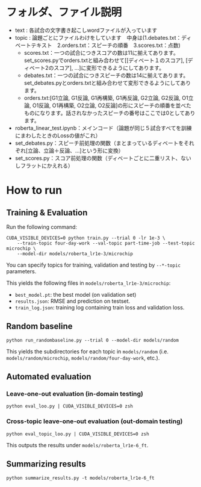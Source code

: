 # フォルダ、ファイル説明

- text : 各試合の文字書き起こしwordファイルが入っています
- topic : 論題ごとにファイルわけをしています　中身は(1.debates.txt：ディベートテキスト　2.orders.txt：スピーチの順番　3.scores.txt：点数)
    - scores.txt：一つの試合につきスコアの数は11に揃えてあります。set_scores.pyでorders.txtと組み合わせて[[ディベート１のスコア], [ディベート2のスコア], ...]に変形できるようにしてあります。
    - debates.txt：一つの試合につきスピーチの数は14に揃えてあります。set_debates.pyとorders.txtと組み合わせて変形できるようにしてあります。
    - orders.txt:[G1立論, G1反論, G1再構築, G1再反論, G2立論, G2反論, O1立論, O1反論, O1再構築, O2立論, O2反論]の形にスピーチの順番を並べたものになります。話されなかったスピーチの番号はここでは0としてあります。
- roberta_linear_test.ipynb：メインコード（論題が同じ５試合すべてを訓練にまわしたときのLossの値がこれ）
- set_debates.py：スピーチ前処理の関数（まとまっているディベートをそれぞれ[立論、立論＋反論、...]という形に変換）
- set_scores.py：スコア前処理の関数（ディベートごとに二重リスト、ないしフラットにかえれる）

# How to run

## Training & Evaluation

Run the following command:

```
CUDA_VISIBLE_DEVICES=0 python train.py --trial 0 -lr 1e-3 \
    --train-topic four-day-work --val-topic part-time-job --test-topic microchip \
    --model-dir models/roberta_lr1e-3/microchip
```

You can specify topics for training, validation and testing by `--*-topic` parameters.

This yields the following files in `models/roberta_lr1e-3/microchip`:

- `best_model.pt`: the best model (on validation set)
- `results.json`: RMSE and prediction on testset.
- `train_log.json`: training log containing train loss and validation loss.


## Random baseline

```
python run_randombaseline.py --trial 0 --model-dir models/random
```

This yields the subdirectories for each topic in `models/random` (i.e. `models/random/microchip`, `models/random/four-day-work`, etc.).

## Automated evaluation
### Leave-one-out evaluation (in-domain testing)

```
python eval_loo.py | CUDA_VISIBLE_DEVICES=0 zsh
```

### Cross-topic leave-one-out evaluation (out-domain testing)

```
python eval_topic_loo.py | CUDA_VISIBLE_DEVICES=0 zsh
```

This outputs the results under `models/roberta_lr1e-6_ft`.

## Summarizing results

```
python summarize_results.py -t models/roberta_lr1e-6_ft
```
